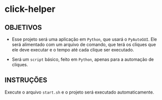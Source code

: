 # click-helper

## OBJETIVOS

- Esse projeto será uma aplicação em `Python`, que usará o `PyAutoGUI`. Ele será alimentado com um arquivo de comando, que terá os cliques que ele deve executar e o tempo até cada clique ser executado.

- Será um `script` básico, feito em `Python`, apenas para a automação de cliques.

## INSTRUÇÕES

Execute o arquivo `start.sh` e o projeto será executado automaticamente.
